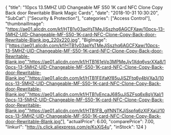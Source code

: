 {
	"title": "10pcs 13.5MHZ UID Changeable MF S50 1K card NFC Clone Copy Back door Rewritable Blank Magic Cards",
	"date": "2018-10-31 10:30:20",
	"SubCat": ["Security & Protection"],
	"categories": ["Access Control"],
	"thumbnailImage": "https://ae01.alicdn.com/kf/HTB1v03apYsTMeJjSszhq6AGCFXaw/10pcs-13-5MHZ-UID-Changeable-MF-S50-1K-card-NFC-Clone-Copy-Back-door-Rewritable-Blank.jpg_220x220.jpg",
	"BigImage": ["https://ae01.alicdn.com/kf/HTB1v03apYsTMeJjSszhq6AGCFXaw/10pcs-13-5MHZ-UID-Changeable-MF-S50-1K-card-NFC-Clone-Copy-Back-door-Rewritable-Blank.jpg","https://ae01.alicdn.com/kf/HTB161eVp3MPMeJjy1Xdq6ysrXXa8/10pcs-13-5MHZ-UID-Changeable-MF-S50-1K-card-NFC-Clone-Copy-Back-door-Rewritable-Blank.jpg","https://ae01.alicdn.com/kf/HTB1FEjfaKf85uJjSZFtq6y4bVXa3/10pcs-13-5MHZ-UID-Changeable-MF-S50-1K-card-NFC-Clone-Copy-Back-door-Rewritable-Blank.jpg","https://ae01.alicdn.com/kf/HTB1yEncaJ685uJjSZFsq6x8qVXal/10pcs-13-5MHZ-UID-Changeable-MF-S50-1K-card-NFC-Clone-Copy-Back-door-Rewritable-Blank.jpg","https://ae01.alicdn.com/kf/HTB1FB_glfNNTKJjSspfq6zXIFXaU/10pcs-13-5MHZ-UID-Changeable-MF-S50-1K-card-NFC-Clone-Copy-Back-door-Rewritable-Blank.jpg"],
	"actualPrice": 6.00,
	"comparePrice": 7.00,
	"linkurl": "http://s.click.aliexpress.com/e/KsXjS4u",
	"inStock": 124
}

